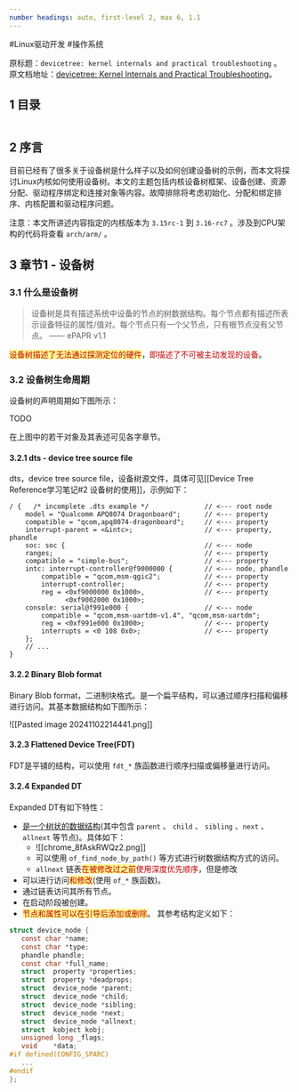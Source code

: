 ```yaml
---
number headings: auto, first-level 2, max 6, 1.1
---
```

#Linux驱动开发 #操作系统 

原标题：`devicetree: kernel internals and practical troubleshooting` 。
原文档地址：[devicetree: Kernel Internals and Practical Troubleshooting](https://elinux.org/images/0/0c/Rowand--devicetree_kernel_internals.pdf)。

## 1 目录

```toc
```

## 2 序言

目前已经有了很多关于设备树是什么样子以及如何创建设备树的示例，而本文将探讨Linux内核如何使用设备树。本文的主题包括内核设备树框架、设备创建、资源分配、驱动程序绑定和连接对象等内容。故障排除将考虑初始化、分配和绑定排序、内核配置和驱动程序问题。

注意：本文所讲述内容指定的内核版本为 `3.15rc-1` 到 `3.16-rc7` 。涉及到CPU架构的代码将查看 `arch/arm/` 。

## 3 章节1 - 设备树

### 3.1 什么是设备树

> 设备树是具有描述系统中设备的节点的树数据结构。每个节点都有描述所表示设备特征的属性/值对。每个节点只有一个父节点，只有根节点没有父节点。 —— ePAPR v1.1

<span style="background:#fff88f"><font color="#c00000">设备树描述了无法通过探测定位的硬件</font></span>，<font color="#c00000">即描述了不可被主动发现的设备</font>。

### 3.2 设备树生命周期

设备树的声明周期如下图所示：

TODO


在上图中的若干对象及其表述可见各字章节。
#### 3.2.1 dts - device tree source file

dts，device tree source file，设备树源文件，具体可见[[Device Tree Reference学习笔记#2 设备树的使用]]，示例如下：
```
/ {   /* incomplete .dts example */              // <--- root node
	model = "Qualcomm APQ8074 Dragonboard";      // <--- property
	compatible = "qcom,apq8074-dragonboard";     // <--- property
	interrupt-parent = <&intc>;                  // <--- property, phandle
	soc: soc {                                   // <--- node
	ranges;                                      // <--- property
	compatible = "simple-bus";                   // <--- property
	intc: interrupt-controller@f9000000 {        // <--- node, phandle
		compatible = "qcom,msm-qgic2";           // <--- property
		interrupt-controller;                    // <--- property
		reg = <0xf9000000 0x1000>,               // <--- property
              <0xf9002000 0x1000>;
	console: serial@f991e000 {                   // <--- node
		compatible = "qcom,msm-uartdm-v1.4", "qcom,msm-uartdm";
		reg = <0xf991e000 0x1000>;               // <--- property
		interrupts = <0 108 0x0>;                // <--- property
	};
	// ...
}
```

#### 3.2.2 Binary Blob format

Binary Blob format，二进制块格式。是一个扁平结构，可以通过顺序扫描和偏移进行访问。其基本数据结构如下图所示：

![[Pasted image 20241102214441.png]]

#### 3.2.3 Flattened Device Tree(FDT)

FDT是平铺的结构，可以使用 `fdt_*` 族函数进行顺序扫描或偏移量进行访问。

#### 3.2.4 Expanded DT

Expanded DT有如下特性：
- <u>是一个树状的数据结构</u>(其中包含 `parent` 、 `child` 、 `sibling` 、`next` 、 `allnext` 等节点)。具体如下：
	- ![[chrome_8fAskRWQz2.png]]
	- 可以使用 `of_find_node_by_path()` 等方式进行树数据结构方式的访问。
	- `allnext` 链表<span style="background:#fff88f"><font color="#c00000">在被修改过之前</font></span><font color="#c00000">使用深度优先顺序</font>，但是修改
- 可以进行访问<span style="background:#fff88f"><font color="#c00000">和修改</font></span>(使用 `of_*` 族函数)。
- 通过链表访问其所有节点。
- 在启动阶段被创建。
- <span style="background:#fff88f"><font color="#c00000">节点和属性可以在引导后添加或删除</font></span>。
其参考结构定义如下：

```C
struct device_node {
   const char *name;
   const char *type;
   phandle phandle;
   const char *full_name;
   struct  property *properties;
   struct  property *deadprops;
   struct  device_node *parent;
   struct  device_node *child;
   struct  device_node *sibling;
   struct  device_node *next;
   struct  device_node *allnext;
   struct  kobject kobj;
   unsigned long _flags;
   void    *data;
#if defined(CONFIG_SPARC)
   ...
#endif
};
```
